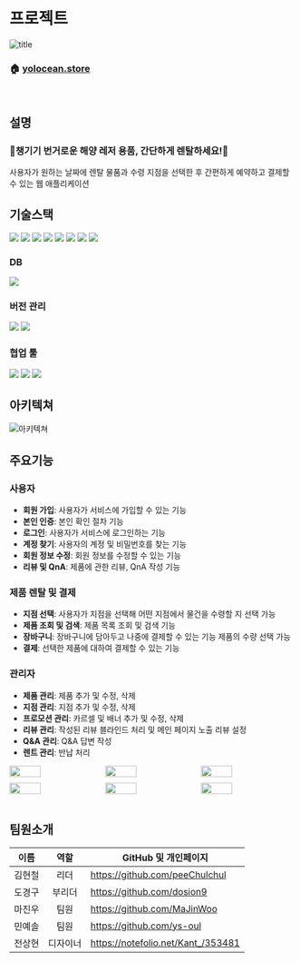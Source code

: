 # 프로젝트

![title](https://github.com/nbc-react-3rd-final-project-a5/yolocean/assets/146798554/e9a044fa-ec2c-4c27-a9fc-e366664ce323)

### 🏠 [yolocean.store](https://yolocean.store/)

</br>

## 설명

### 🌊챙기기 번거로운 해양 레저 용품, 간단하게 렌탈하세요!🌊

사용자가 원하는 날짜에 렌탈 물품과 수령 지점을 선택한 후 간편하게 예약하고 결제할 수 있는 웹 애플리케이션
</br>

## 기술스택

<img src="https://img.shields.io/badge/HTML5-E34F26?style=for-the-badge&logo=html5&logoColor=white"> <img src="https://img.shields.io/badge/CSS3-1572B6?style=for-the-badge&logo=css3&logoColor=white"> <img src="https://img.shields.io/badge/typescript-3178C6?style=for-the-badge&logo=typescript&logoColor=white"> <img src="https://img.shields.io/badge/zustand-593D88?style=for-the-badge&logo=zustand&logoColor=white"> <img src="https://img.shields.io/badge/reactquery-FF4151?style=for-the-badge&logo=reactquery&logoColor=white"> <img  src="https://img.shields.io/badge/React-61DAFB?style=for-the-badge&logo=react&logoColor=white"> <img src="https://img.shields.io/badge/nextjs-000000?style=for-the-badge&logo=nextdotjs&logoColor=white"> <img src="https://img.shields.io/badge/tailwindcss-06B6D4?style=for-the-badge&logo=tailwindcss&logoColor=white">

### DB

<img src="https://img.shields.io/badge/supabase-3FCF8E?style=for-the-badge&logo=supabase&logoColor=black">

### 버전 관리

<img src="https://img.shields.io/badge/GIT-E44C30?style=for-the-badge&logo=git&logoColor=white"> <img src="https://img.shields.io/badge/GitHub-100000?style=for-the-badge&logo=github&logoColor=white">

### 협업 툴

<img src="https://img.shields.io/badge/Figma-F24E1E?style=for-the-badge&logo=figma&logoColor=white"> <img src="https://img.shields.io/badge/Slack-4A154B?style=for-the-badge&logo=slack&logoColor=white"> <img src="https://img.shields.io/badge/notion-000000?style=for-the-badge&logo=notion&logoColor=white">
</br>

## 아키텍쳐

![아키텍쳐](https://github.com/nbc-react-3rd-final-project-a5/yolocean/assets/146798554/2a45e05b-8ba7-4836-81b7-c62159928404)
</br>

## 주요기능

### 사용자

- **회원 가입**: 사용자가 서비스에 가입할 수 있는 기능
- **본인 인증**: 본인 확인 절차 기능
- **로그인**: 사용자가 서비스에 로그인하는 기능
- **계정 찾기**: 사용자의 계정 및 비밀번호를 찾는 기능
- **회원 정보 수정**: 회원 정보를 수정할 수 있는 기능
- **리뷰 및 QnA**: 제품에 관한 리뷰, QnA 작성 기능

### 제품 렌탈 및 결제

- **지점 선택**: 사용자가 지점을 선택해 어떤 지점에서 물건을 수령할 지 선택 가능
- **제품 조회 및 검색**: 제품 목록 조회 및 검색 기능
- **장바구니**: 장바구니에 담아두고 나중에 결제할 수 있는 기능 제품의 수량 선택 가능
- **결제**: 선택한 제품에 대하여 결제할 수 있는 기능

### 관리자

- **제품 관리**: 제품 추가 및 수정, 삭제
- **지점 관리**: 지점 추가 및 수정, 삭제
- **프로모션 관리**: 카르셀 및 배너 추가 및 수정, 삭제
- **리뷰 관리**: 작성된 리뷰 블라인드 처리 및 메인 페이지 노출 리뷰 설정
- **Q&A 관리**: Q&A 답변 작성
- **렌트 관리**: 반납 처리

<div style="display: flex; justify-content: space-between; margin:10px 0px;">
  <img src="https://github.com/nbc-react-3rd-final-project-a5/yolocean/assets/144536397/91410ebe-360c-4881-96f9-6f8f2eb5b582" width="33%" />
  <img src="https://github.com/nbc-react-3rd-final-project-a5/yolocean/assets/144536397/4801e454-34ec-41c4-95e8-7718b54133b5" width="33%" />
  <img src="https://github.com/nbc-react-3rd-final-project-a5/yolocean/assets/144536397/93156772-71b6-4c7a-bbe9-2cfa7a8d0d17" width="33%" />
</div>
<div style="display: flex; justify-content: space-between;">
<img src=https://github.com/nbc-react-3rd-final-project-a5/yolocean/assets/144536397/d7665974-2770-4c76-b855-775c2400b0e1 width=33%/>
<img src=https://github.com/nbc-react-3rd-final-project-a5/yolocean/assets/144536397/63a5f1dd-0a2f-4ad8-8033-0644457e2e8c width=33% />
<img src=https://github.com/nbc-react-3rd-final-project-a5/yolocean/assets/144536397/bb581fd7-ab3e-433a-af2d-cfbeee2e854f width=33%  />
</div>
</br>

## 팀원소개

|  이름  |   역할   | GitHub 및 개인페이지               |
| :----: | :------: | ---------------------------------- |
| 김현철 |   리더   | https://github.com/peeChulchul     |
| 도경구 |  부리더  | https://github.com/dosion9         |
| 마진우 |   팀원   | https://github.com/MaJinWoo        |
| 민예솔 |   팀원   | https://github.com/ys-oul          |
| 전상현 | 디자이너 | https://notefolio.net/Kant_/353481 |
